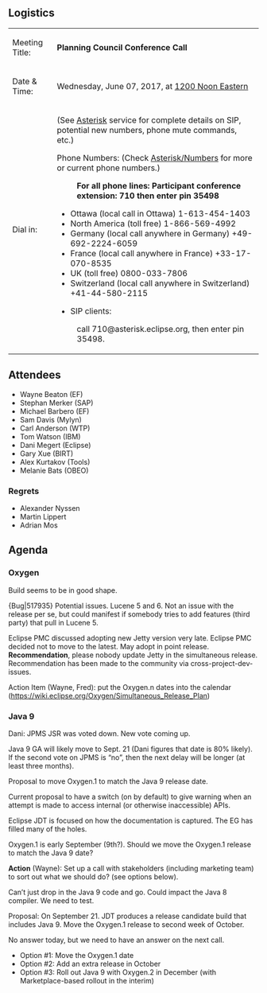 ## Logistics

<table>
<tbody>
<tr class="odd">
<td><p>Meeting Title:</p></td>
<td><p><strong>Planning Council Conference Call</strong></p></td>
</tr>
<tr class="even">
<td><p>Date &amp; Time:</p></td>
<td><p>Wednesday, June 07, 2017, at <a href="http://www.timeanddate.com/worldclock/fixedtime.html?year=2017&amp;month=06&amp;day=07&amp;hour=12&amp;min=0&amp;sec=0&amp;p1=179">1200 Noon Eastern</a></p></td>
</tr>
<tr class="odd">
<td><p>Dial in:</p></td>
<td><p>(See <a href="Asterisk" title="wikilink">Asterisk</a> service for complete details on SIP, potential new numbers, phone mute commands, etc.)</p>
<p>Phone Numbers: (Check <a href="Asterisk/Numbers" title="wikilink">Asterisk/Numbers</a> for more or current phone numbers.)</p>
<dl>
<dt></dt>
<dd><strong>For all phone lines: Participant conference extension: 710 then enter pin 35498</strong>
</dd>
</dl>
<ul>
<li>Ottawa (local call in Ottawa) 1-613-454-1403</li>
<li>North America (toll free) 1-866-569-4992</li>
<li>Germany (local call anywhere in Germany) +49-692-2224-6059</li>
<li>France (local call anywhere in France) +33-17-070-8535</li>
<li>UK (toll free) 0800-033-7806</li>
<li>Switzerland (local call anywhere in Switzerland) +41-44-580-2115</li>
</ul>
<ul>
<li>SIP clients:</li>
</ul>
<dl>
<dt></dt>
<dd>call 710@asterisk.eclipse.org, then enter pin 35498.
</dd>
</dl></td>
</tr>
</tbody>
</table>

## Attendees

  - Wayne Beaton (EF)
  - Stephan Merker (SAP)
  - Michael Barbero (EF)
  - Sam Davis (Mylyn)
  - Carl Anderson (WTP)
  - Tom Watson (IBM)
  - Dani Megert (Eclipse)
  - Gary Xue (BIRT)
  - Alex Kurtakov (Tools)
  - Melanie Bats (OBEO)

### Regrets

  - Alexander Nyssen
  - Martin Lippert
  - Adrian Mos

## Agenda

### Oxygen

Build seems to be in good shape.

{Bug|517935} Potential issues. Lucene 5 and 6. Not an issue with the
release per se, but could manifest if somebody tries to add features
(third party) that pull in Lucene 5.

Eclipse PMC discussed adopting new Jetty version very late. Eclipse PMC
decided not to move to the latest. May adopt in point release.
**Recommendation**, please nobody update Jetty in the simultaneous
release. Recommendation has been made to the community via
cross-project-dev-issues.

Action Item (Wayne, Fred): put the Oxygen.n dates into the calendar
(https://wiki.eclipse.org/Oxygen/Simultaneous_Release_Plan)

### Java 9

Dani: JPMS JSR was voted down. New vote coming up.

Java 9 GA will likely move to Sept. 21 (Dani figures that date is 80%
likely). If the second vote on JPMS is “no”, then the next delay will be
longer (at least three months).

Proposal to move Oxygen.1 to match the Java 9 release date.

Current proposal to have a switch (on by default) to give warning when
an attempt is made to access internal (or otherwise inaccessible) APIs.

Eclipse JDT is focused on how the documentation is captured. The EG has
filled many of the holes.

Oxygen.1 is early September (9th?). Should we move the Oxygen.1 release
to match the Java 9 date?

**Action** (Wayne): Set up a call with stakeholders (including marketing
team) to sort out what we should do? (see options below).

Can’t just drop in the Java 9 code and go. Could impact the Java 8
compiler. We need to test.

Proposal: On September 21. JDT produces a release candidate build that
includes Java 9. Move the Oxygen.1 release to second week of October.

No answer today, but we need to have an answer on the next call.

  - Option \#1: Move the Oxygen.1 date
  - Option \#2: Add an extra release in October
  - Option \#3: Roll out Java 9 with Oxygen.2 in December (with
    Marketplace-based rollout in the interim)